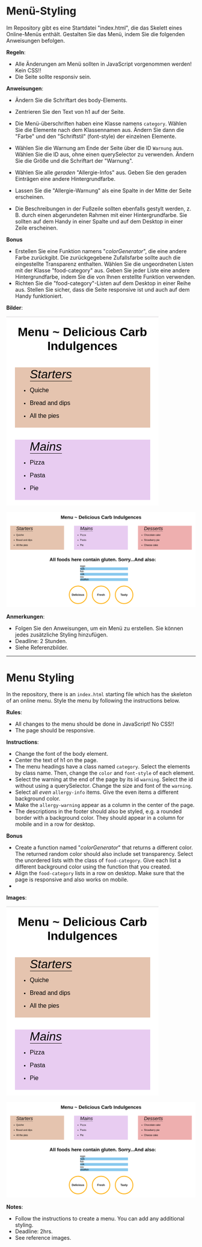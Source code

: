 
# Menü-Styling 
Im Repository gibt es eine Startdatei "index.html", die das Skelett eines Online-Menüs enthält. Gestalten Sie das Menü, indem Sie die folgenden Anweisungen befolgen. 

**Regeln**: 
* Alle Änderungen am Menü sollten in JavaScript vorgenommen werden! Kein CSS!!
* Die Seite sollte responsiv sein.

**Anweisungen**: 
* Ändern Sie die Schriftart des body-Elements. 
* Zentrieren Sie den Text von h1 auf der Seite.
* Die Menü-überschriften haben eine Klasse namens `category`. Wählen Sie die Elemente nach dem Klassennamen aus. Ändern Sie dann die "Farbe" und den "Schriftstil" (font-style) der einzelnen Elemente. 

* Wählen Sie die Warnung am Ende der Seite über die ID `Warnung` aus. Wählen Sie die ID aus, ohne einen querySelector zu verwenden. Ändern Sie die Größe und die Schriftart der "Warnung".
* Wählen Sie alle _geraden_ "Allergie-Infos" aus. Geben Sie den geraden Einträgen eine andere Hintergrundfarbe.
* Lassen Sie die "Allergie-Warnung" als eine Spalte in der Mitte der Seite erscheinen.
* Die Beschreibungen in der Fußzeile sollten ebenfalls gestylt werden, z. B. durch einen abgerundeten Rahmen mit einer Hintergrundfarbe. Sie sollten auf dem Handy in einer Spalte und auf dem Desktop in einer Zeile erscheinen.

**Bonus**

* Erstellen Sie eine Funktion namens "_colorGenerator_", die eine andere Farbe zurückgibt. Die zurückgegebene Zufallsfarbe sollte auch die eingestellte Transparenz enthalten. Wählen Sie die ungeordneten Listen mit der Klasse "food-category" aus. Geben Sie jeder Liste eine andere Hintergrundfarbe, indem Sie die von Ihnen erstellte Funktion verwenden. 
* Richten Sie die "food-category"-Listen auf dem Desktop in einer Reihe aus. Stellen Sie sicher, dass die Seite responsive ist und auch auf dem Handy funktioniert.

**Bilder**:


![alt text](./images/menu-mobile.png "Mobile Menu")

![alt text](./images/menu-desktop.png "Mobile Menu")

**Anmerkungen**:
* Folgen Sie den Anweisungen, um ein Menü zu erstellen. Sie können jedes zusätzliche Styling hinzufügen. 
* Deadline: 2 Stunden.
* Siehe Referenzbilder. 



---

# Menu Styling 
In the repository, there is an `index.html` starting file which has the skeleton of an online menu. Style the menu by following the instructions below. 

**Rules**: 
* All changes to the menu should be done in JavaScript! No CSS!!
* The page should be responsive.

**Instructions**: 
* Change the font of the body element. 
* Center the text of h1 on the page.
* The menu headings have a class named `category`. Select the elements by class name. Then, change the `color` and `font-style` of each element. 
* Select the warning at the end of the page by its id `warning`. Select the id without using a querySelector. Change the size and font of the `warning`.
* Select all _even_ `allergy-info` items. Give the even items a different background color.
* Make the `allergy-warning` appear as a column in the center of the page.
* The descriptions in the footer should also be styled, e.g. a rounded border with a background color. They should appear in a column for mobile and in a row for desktop.

**Bonus**

* Create a function named "_colorGenerator_" that returns a different color. The returned random color should also include set transparency. Select the unordered lists with the class of `food-category`. Give each list a different background color using the function that you created. 
* Align the `food-category` lists in a row on desktop. Make sure that the page is responsive and also works on mobile.
* 
**Images**:

![alt text](./images/menu-mobile.png "Mobile Menu")

![alt text](./images/menu-desktop.png "Mobile Menu")

**Notes**:
* Follow the instructions to create a menu. You can add any additional styling. 
* Deadline: 2hrs.
* See reference images. 




